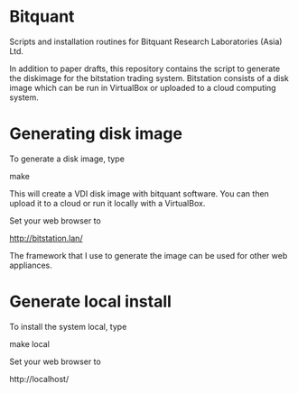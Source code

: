 Bitquant
=================

Scripts and installation routines for Bitquant Research Laboratories
(Asia) Ltd.

In addition to paper drafts, this repository contains the script to
generate the diskimage for the bitstation trading system.  Bitstation
consists of a disk image which can be run in VirtualBox or uploaded to
a cloud computing system.

Generating disk image
=====================

To generate a disk image, type

   make

This will create a VDI disk image with bitquant software.  You can then
upload it to a cloud or run it locally with a VirtualBox.  

Set your web browser to

http://bitstation.lan/

The framework that I use to generate the image can be used for other
web appliances.

Generate local install
======================

To install the system local, type

   make local

Set your web browser to

http://localhost/



